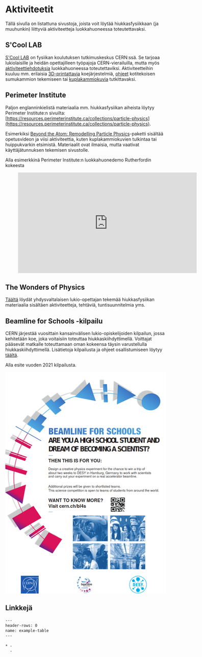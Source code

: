 # Aktiviteetit

Tällä sivulla on listattuna sivustoja, joista voit löytää hiukkasfysiikkaan (ja muuhunkin) liittyviä aktiviteetteja luokkahuoneessa toteutettavaksi.

## S'Cool LAB

[S'Cool LAB](https://scoollab.web.cern.ch/) on fysiikan koulutuksen tutkimuskeskus CERN:ssä. Se tarjoaa lukiolaisille ja heidän opettajilleen työpajoja CERN-vierailuilla, mutta myös [aktiviteettiehdotuksia](https://scoollab.web.cern.ch/classroom-activities) luokkahuoneessa toteutettaviksi. Aktiviteetteihin kuuluu mm. erilaisia [3D-printattavia](https://scoollab.web.cern.ch/laserlab3D) koejärjestelmiä, [ohjeet](https://scoollab.web.cern.ch/cloud-chamber) kotitekoisen sumukammion tekemiseen tai [kuplakammiokuvia](https://scoollab.web.cern.ch/bubble-chamber-pictures-classroom) tutkittavaksi. 

## Perimeter Institute

Paljon englanninkielistä materiaalia mm. hiukkasfysiikan aiheista löytyy Perimeter Institute:n sivuilta: [https://resources.perimeterinstitute.ca/collections/particle-physics](https://resources.perimeterinstitute.ca/collections/particle-physics).

Esimerkiksi [Beyond the Atom: Remodelling Particle Physics](https://resources.perimeterinstitute.ca/collections/particle-physics/products/beyond-the-atom-remodelling-particle-physics)-paketti sisältää opetusvideon ja viisi aktiviteettia, kuten kuplakammiokuvien tulkintaa tai huippukvarkin etsimistä. Materiaalit ovat ilmaisia, mutta vaativat käyttäjätunnuksen tekemisen sivustolle.

Alla esimerkkinä Perimeter Institute:n luokkahuonedemo Rutherfordin kokeesta
<figure class="video_container">
    <iframe width="560" height="315" src="https://www.youtube.com/embed/Cw6dvCwfyuU" frameborder="0" allow="accelerometer; autoplay; clipboard-write; encrypted-media; gyroscope; picture-in-picture" allowfullscreen></iframe>
</figure>

## The Wonders of Physics

[Täältä](https://sites.google.com/site/306physics/particlephysics) löydät yhdysvaltalaisen lukio-opettajan tekemää hiukkasfysiikan materiaalia sisältäen aktiviteetteja, tehtäviä, tuntisuunnitelmia yms.

## Beamline for Schools -kilpailu

CERN järjestää vuosittain kansainvälisen lukio-opiskelijoiden kilpailun, jossa kehitetään koe, joka voitaisiin toteuttaa hiukkaskiihdyttimellä. Voittajat pääsevät matkalle toteuttamaan oman kokeensa täysin varustellulla hiukkaskiihdyttimellä. Lisätietoja kilpailusta ja ohjeet osallistumiseen löytyy [täältä](https://beamlineforschools.cern/).

Alla esite vuoden 2021 kilpailusta.

[![](img/b4s.png)](https://beamlineforschools.cern/)

## Linkkejä

 ```{list-table}
---
header-rows: 0
name: example-table
---

* - 
   - 
```
